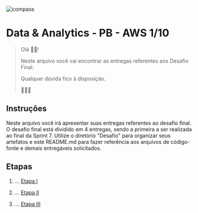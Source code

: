 ![compass](https://vetores.org/d/compass-uol.svg)

# Data & Analytics - PB - AWS 1/10

> Olá 👋🏼! 
> 
> Neste arquivo você vai encontrar as entregas referentes aos Desafio Final.
> 
> Qualquer dúvida fico à disposição. 
> 
> 👩🏻‍💻
> 
## Instruções


Neste arquivo você irá apresentar suas entregas referentes ao desafio final. 
O desafio final está dividido em 4 entregas, sendo a primeira a ser realizada ao final da Sprint 7. Utilize o diretório "Desafio" para organizar seus artefatos e este README.md para fazer referência aos arquivos de código-fonte e demais entregáveis solicitados.


## Etapas


1. ...
[Etapa I](etapa-1/entrega.txt)


2. ...
[Etapa II](etapa-2/entrega.txt)

3. ...
[Etapa III](etapa-3/entrega.txt)



